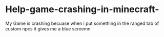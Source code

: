 # Help-game-crashing-in-minecraft-
My Game is crashing becuase when i put something in the ranged tab of custom npcs it gives me a blue screemn
